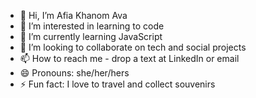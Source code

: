 - 👋 Hi, I’m Afia Khanom Ava
- 👀 I’m interested in learning to code
- 🌱 I’m currently learning JavaScript
- 💞️ I’m looking to collaborate on tech and social projects
- 📫 How to reach me - drop a text at LinkedIn or email
- 😄 Pronouns: she/her/hers
- ⚡ Fun fact: I love to travel and collect souvenirs

<!---
Afia-Ava/Afia-Ava is a ✨ special ✨ repository because its `README.md` (this file) appears on your GitHub profile.
You can click the Preview link to take a look at your changes.
--->
